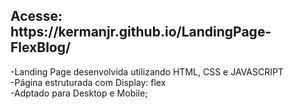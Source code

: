 
<h2>Acesse: https://kermanjr.github.io/LandingPage-FlexBlog/</h2>
-Landing Page desenvolvida utilizando HTML, CSS e JAVASCRIPT </br>
-Página estruturada com Display: flex</br>
-Adptado para Desktop e Mobile;

